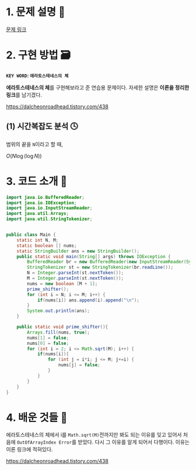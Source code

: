 # 1. 문제 설명 📌

[문제 링크](https://www.acmicpc.net/problem/1929)

# 2. 구현 방법 🗃️

**`KEY WORD`: `에라토스테네스의 체`**

**에라토스테네스의 체**를 구현해보라고 준 연습용 문제이다. 자세한 설명은 **이론을 정리한 링크**를 남기겠다.

https://dalcheonroadhead.tistory.com/438

## (1) 시간복잡도 분석 🕓

범위의 끝을 `N`이라고 할 때,

$O(N \log(\log N))$

# 3. 코드 소개 🔎

```java
import java.io.BufferedReader;
import java.io.IOException;
import java.io.InputStreamReader;
import java.util.Arrays;
import java.util.StringTokenizer;


public class Main {
    static int N, M;
    static boolean [] nums;
    static StringBuilder ans = new StringBuilder();
    public static void main(String[] args) throws IOException {
        BufferedReader br = new BufferedReader(new InputStreamReader(System.in));
        StringTokenizer st = new StringTokenizer(br.readLine());
        N = Integer.parseInt(st.nextToken());
        M = Integer.parseInt(st.nextToken());
        nums = new boolean [M + 1];
        prime_shifter();
        for (int i = N; i <= M; i++) {
            if(nums[i]) ans.append(i).append("\n");
        }
        System.out.println(ans);
    }

    public static void prime_shifter(){
        Arrays.fill(nums, true);
        nums[1] = false;
        nums[0] = false;
        for (int i = 2; i <= Math.sqrt(M); i++) {
            if(nums[i]){
                for (int j = i*i; j <= M; j+=i) {
                    nums[j] = false;
                }
            }
        }
    }
}
```

# 4. 배운 것들 🎯

에라토스테네스의 체에서 i를 `Math.sqrt(M)`전까지만 봐도 되는 이유를 잊고 있어서 처음에 `OutOfArrayIndex Error`를 받았다. 다시 그 이유를 알게 되어서 다행이다. 이유는 이론 링크에 적혀있다.

https://dalcheonroadhead.tistory.com/438


